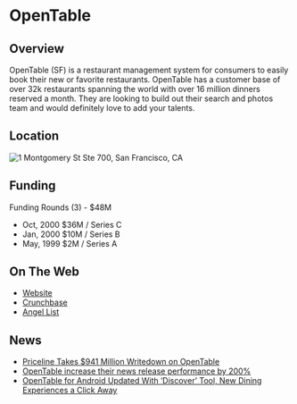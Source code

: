 # OpenTable
## Overview
OpenTable (SF) is a restaurant management system for consumers to easily book their new or favorite restaurants. OpenTable has a customer base of over 32k restaurants spanning the world with over 16 million dinners reserved a month. They are looking to build out their search and photos team and would definitely love to add your talents.

## Location
![1 Montgomery St Ste 700, San Francisco, CA](https://maps.googleapis.com/maps/api/staticmap?center=1+Montgomery+St+Ste+700,+San+Francisco,+CA&zoom=13&scale=false&size=600x300&maptype=roadmap&format=png&visual_refresh=true&markers=size:mid%7Ccolor:0xff0000%7Clabel:%7C1+Montgomery+St.,+San+Francisco,+CA)

## Funding
Funding Rounds  (3) - $48M
+ Oct, 2000	$36M / Series C
+ Jan, 2000	$10M / Series B
+ May, 1999	$2M / Series A

## On The Web
+ [Website](http://www.opentable.com/)
+ [Crunchbase](https://www.crunchbase.com/organization/opentable#/entity)
+ [Angel List](https://angel.co/opentable)

## News
+ [Priceline Takes $941 Million Writedown on OpenTable](https://skift.com/2016/11/07/priceline-takes-941-million-writedown-on-opentable/)
+ [OpenTable increase their news release performance by 200%](http://www.marketwatch.com/story/opentable-increase-their-news-release-performance-by-200-2016-11-15)
+ [OpenTable for Android Updated With ‘Discover’ Tool, New Dining Experiences a Click Away](http://www.droid-life.com/2016/11/16/opentable-discover/)
